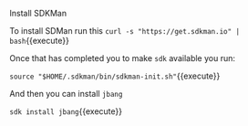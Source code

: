 Install SDKMan

To install SDMan run this `curl -s "https://get.sdkman.io" | bash`{{execute}}

Once that has completed you to make `sdk` available you run:

`source "$HOME/.sdkman/bin/sdkman-init.sh"`{{execute}}

And then you can install `jbang`

`sdk install jbang`{{execute}}


